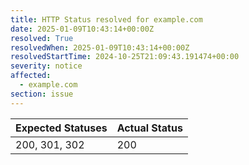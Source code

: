 ```yaml
---
title: HTTP Status resolved for example.com
date: 2025-01-09T10:43:14+00:00Z
resolved: True
resolvedWhen: 2025-01-09T10:43:14+00:00Z
resolvedStartTime: 2024-10-25T21:09:43.191474+00:00
severity: notice
affected:
  - example.com
section: issue
---
```


| Expected Statuses | Actual Status  |
|-------------------|----------------|
| 200, 301, 302 | 200 |
